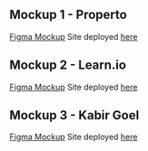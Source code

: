 ## Mockup 1 - Properto
[Figma Mockup](https://www.figma.com/file/Nxx5aUJRv96SeI2JXUnFrF/e-Lite-Section-1-Mockup-1)
Site deployed [here](https://properto.vercel.app/)
## Mockup 2 - Learn.io
[Figma Mockup](https://www.figma.com/file/ne3GYjsTeu8jpSDi4q4SKy/e-Lite-Section-1-Mockup-2)
Site deployed [here](https://learnio.vercel.app/)
## Mockup 3 - Kabir Goel
[Figma Mockup](https://www.figma.com/file/0UuuBj3Q5pvjw0io35Kori/e-Lite-Section-1-Mockup-3)
Site deployed [here](https://kabirgoel.vercel.app/)